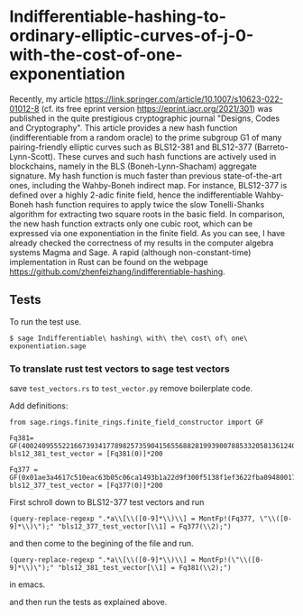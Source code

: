 # Indifferentiable-hashing-to-ordinary-elliptic-curves-of-j-0-with-the-cost-of-one-exponentiation
Recently, my article https://link.springer.com/article/10.1007/s10623-022-01012-8 (cf. its free eprint version https://eprint.iacr.org/2021/301) was published in the quite prestigious cryptographic journal "Designs, Codes and Cryptography". This article provides a new hash function (indifferentiable from a random oracle) to the prime subgroup G1 of many pairing-friendly elliptic curves such as BLS12-381 and BLS12-377 (Barreto-Lynn-Scott). These curves and such hash functions are actively used in blockchains, namely in the BLS (Boneh-Lynn-Shacham) aggregate signature. My hash function is much faster than previous state-of-the-art ones, including the Wahby-Boneh indirect map. For instance, BLS12-377 is defined over a highly 2-adic finite field, hence the indifferentiable Wahby-Boneh hash function requires to apply twice the slow Tonelli-Shanks algorithm for extracting two square roots in the basic field. In comparison, the new hash function extracts only one cubic root, which can be expressed via one exponentiation in the finite field. As you can see, I have already checked the correctness of my results in the computer algebra systems Magma and Sage. A rapid (although non-constant-time) implementation in Rust can be found on the webpage https://github.com/zhenfeizhang/indifferentiable-hashing.

## Tests
To run the test use.
```
$ sage Indifferentiable\ hashing\ with\ the\ cost\ of\ one\ exponentiation.sage 
```

### To translate rust test vectors to sage test vectors
save `test_vectors.rs` to `test_vector.py` remove boilerplate code.

Add definitions:

```
from sage.rings.finite_rings.finite_field_constructor import GF

Fq381= GF(4002409555221667393417789825735904156556882819939007885332058136124031650490837864442687629129015664037894272559787)
bls12_381_test_vector = [Fq381(0)]*200

Fq377 = GF(0x01ae3a4617c510eac63b05c06ca1493b1a22d9f300f5138f1ef3622fba094800170b5d44300000008508c00000000001)
bls12_377_test_vector = [Fq377(0)]*200
```

First schroll down to BLS12-377 test vectors and run

```
(query-replace-regexp ".*a\\[\\([0-9]*\\)\\] = MontFp!(Fq377, \"\\([0-9]*\\)\");" "bls12_377_test_vector[\\1] = Fq377(\\2);")
```

and then come to the begining of the file and run.

```
(query-replace-regexp ".*a\\[\\([0-9]*\\)\\] = MontFp!(\"\\([0-9]*\\)\");" "bls12_381_test_vector[\\1] = Fq381(\\2);")
```

in emacs.

and then run the tests as explained above.
